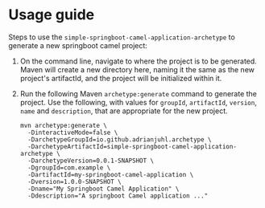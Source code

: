 # Usage guide

Steps to use the `simple-springboot-camel-application-archetype` to generate a new springboot camel project:

1. On the command line, navigate to where the project is to be generated. Maven will create a new directory here, naming it the same as the new project's artifactId, and the project will be initialized within it.

1. Run the following Maven `archetype:generate` command to generate the project. Use the following, with values for `groupId`, `artifactId`, `version`, `name` and `description`, that are appropriate for the new project.
    ```
    mvn archetype:generate \
      -DinteractiveMode=false \
      -DarchetypeGroupId=io.github.adrianjuhl.archetype \
      -DarchetypeArtifactId=simple-springboot-camel-application-archetype \
      -DarchetypeVersion=0.0.1-SNAPSHOT \
      -DgroupId=com.example \
      -DartifactId=my-springboot-camel-application \
      -Dversion=1.0.0-SNAPSHOT \
      -Dname="My Springboot Camel Application" \
      -Ddescription="A springboot Camel application ..."
    ``` 
